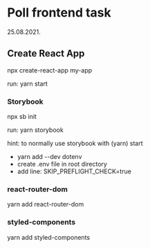 # Poll frontend task

25.08.2021.

## Create React App

npx create-react-app my-app

run: yarn start

### Storybook

npx sb init

run: yarn storybook

hint: to normally use storybook with (yarn) start
* yarn add --dev dotenv
* create .env file in root directory
* add line: SKIP_PREFLIGHT_CHECK=true

### react-router-dom

yarn add react-router-dom

### styled-components

yarn add styled-components


